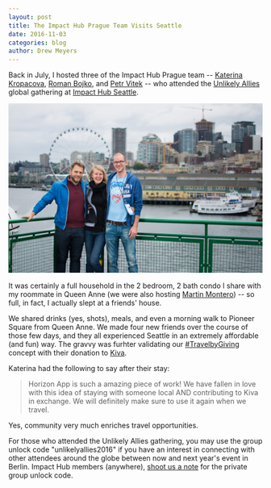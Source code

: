 ```yaml
---
layout: post
title: The Impact Hub Prague Team Visits Seattle
date: 2016-11-03
categories: blog
author: Drew Meyers
---
```

Back in July, I hosted three of the Impact Hub Prague team -- [Katerina Kropacova](https://www.linkedin.com/in/kropacova), [Roman Bojko](https://www.linkedin.com/in/romanbojko), and [Petr Vitek](https://www.linkedin.com/in/pvitek) -- who attended the [Unlikely Allies](http://unlikelyallies.net/) global gathering at [Impact Hub Seattle](http://www.impacthubseattle.com/).

<p align="center"><img src="/assets/blog-kata-impacthub-2016-07-USA-165.jpg"></p>

It was certainly a full household in the 2 bedroom, 2 bath condo I share with my roommate in Queen Anne (we were also hosting [Martin Montero](https://www.linkedin.com/in/martinmontero)) -- so full, in fact, I actually slept at a friends' house.

We shared drinks (yes, shots), meals, and even a morning walk to Pioneer Square from Queen Anne. We made four new friends over the course of those few days, and they all experienced Seattle in an extremely affordable (and fun) way. The gravvy was furhter validating our [#TravelbyGiving](horizonapp.co/blog/travelbygiving-unlock-code/) concept with their donation to [Kiva](http://www.kiva.org/).

Katerina had the following to say after their stay:

> Horizon App is such a amazing piece of work! We have fallen in love with this idea of staying with someone local AND contributing to Kiva in exchange. We will definitely make sure to use it again when we travel.

Yes, community very much enriches travel opportunities.

For those who attended the Unlikely Allies gathering, you may use the group unlock code "unlikelyallies2016" if you have an interest in connecting with other attendees around the globe between now and next year's event in Berlin. Impact Hub members (anywhere), [shoot us a note](mailto:support@horizonapp.co) for the private group unlock code.